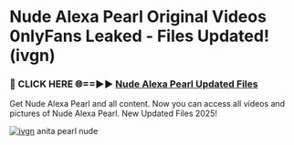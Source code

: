 # Nude Alexa Pearl Original Videos 0nlyFans Leaked - Files Updated! (ivgn)

<h3>🔴 CLICK HERE 🌐==►► <a href="https://tinyurl.com/5h6xmrr3" rel="nofollow">Nude Alexa Pearl Updated Files</a></h3>

Get Nude Alexa Pearl and all content. Now you can access all videos and pictures of Nude Alexa Pearl. New Updated Files 2025!

[![ivgn](https://i.imgur.com/KVD873Z.gif)](https://tinyurl.com/5h6xmrr3)
anita pearl nude